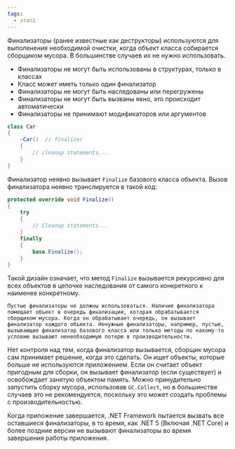 ```yaml
---
tags:
  - этап1
---
```

Финализаторы (ранее известные как деструкторы) используются для выполенения необходимой очистки, когда объект класса собирается сборщиком мусора. В большинстве случаев их не нужно использовать.

- Финализаторы не могут быть использованы в структурах, только в классах
- Класс может иметь только один финализатор
- Финализаторы не могут быть наследованы или перегружены
- Финализаторы не могут быть вызваны явно, это происходит автоматически
- Финализаторы не принимают модификаторов или аргументов

```cs
class Car
{
    ~Car()  // finalizer
    {
        // cleanup statements...
    }
}
```

Финализатор неявно вызывает `Finalize` базового класса объекта. Вызов финализатора неявно транслируется в такой код:

```cs
protected override void Finalize()
{
    try
    {
        // Cleanup statements...
    }
    finally
    {
        base.Finalize();
    }
}
```

Такой дизайн означает, что метод `Finalize` вызывается рекурсивно для всех объектов в цепочке наследования от самого конкретного к наименее конкретному.

```ad-note
Пустые финализаторы не должны использоваться. Наличие финализатора помещает объект в очередь финализации, которая обрабатывается сборщиком мусора. Когда он обрабатывает очередь, он вызывает финализатор каждого объекта. Ненужные финализаторы, например, пустые, вызывающие финализатор базового класса или только методы по какому-то условию вызывают ненеобходимую потерю в производительности.
```

Нет контроля над тем, когда финализатор вызывается, сборщик мусора сам принимает решение, когда это сделать. Он ищет объекты, которые больше не используются приложением. Если он считает объект пригодным для сборки, он вызывает финализатор (если существует) и освобождает занятую объектом память. Можно принудительно запустить сборку мусора, использовав `GC.Collect`, но в большинстве случаев это не рекомендуется, поскольку это может создать проблемы с производительностью.

Когда приложение завершается, .NET Framework пытается вызвать все оставшиеся финализаторы, в то время, как .NET 5 (Включая .NET Core) и более поздние версии не вызывают финализаторы во время завершения работы приложения.